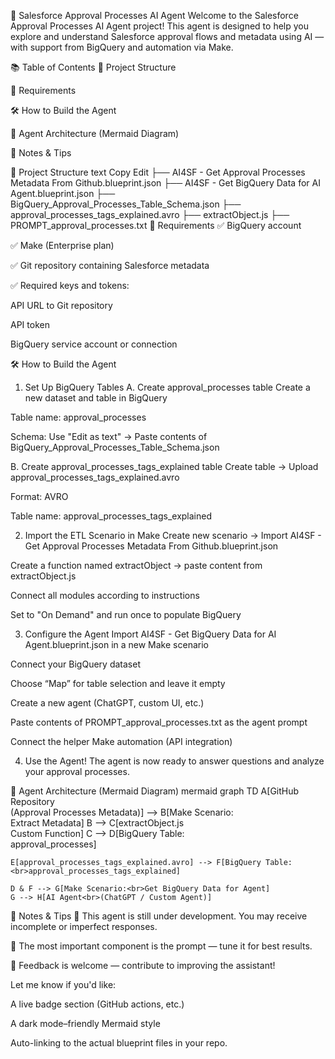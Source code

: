 🤖 Salesforce Approval Processes AI Agent
Welcome to the Salesforce Approval Processes AI Agent project!
This agent is designed to help you explore and understand Salesforce approval flows and metadata using AI — with support from BigQuery and automation via Make.

📚 Table of Contents
📁 Project Structure

🧰 Requirements

🛠 How to Build the Agent

🧠 Agent Architecture (Mermaid Diagram)

📌 Notes & Tips

📁 Project Structure
text
Copy
Edit
├── AI4SF - Get Approval Processes Metadata From Github.blueprint.json
├── AI4SF - Get BigQuery Data for AI Agent.blueprint.json
├── BigQuery_Approval_Processes_Table_Schema.json
├── approval_processes_tags_explained.avro
├── extractObject.js
├── PROMPT_approval_processes.txt
🧰 Requirements
✅ BigQuery account

✅ Make (Enterprise plan)

✅ Git repository containing Salesforce metadata

✅ Required keys and tokens:

API URL to Git repository

API token

BigQuery service account or connection

🛠 How to Build the Agent
1. Set Up BigQuery Tables
A. Create approval_processes table
Create a new dataset and table in BigQuery

Table name: approval_processes

Schema: Use "Edit as text" → Paste contents of BigQuery_Approval_Processes_Table_Schema.json

B. Create approval_processes_tags_explained table
Create table → Upload approval_processes_tags_explained.avro

Format: AVRO

Table name: approval_processes_tags_explained

2. Import the ETL Scenario in Make
Create new scenario → Import AI4SF - Get Approval Processes Metadata From Github.blueprint.json

Create a function named extractObject → paste content from extractObject.js

Connect all modules according to instructions

Set to "On Demand" and run once to populate BigQuery

3. Configure the Agent
Import AI4SF - Get BigQuery Data for AI Agent.blueprint.json in a new Make scenario

Connect your BigQuery dataset

Choose “Map” for table selection and leave it empty

Create a new agent (ChatGPT, custom UI, etc.)

Paste contents of PROMPT_approval_processes.txt as the agent prompt

Connect the helper Make automation (API integration)

4. Use the Agent!
The agent is now ready to answer questions and analyze your approval processes.

🧠 Agent Architecture (Mermaid Diagram)
mermaid
graph TD
    A[GitHub Repository<br>(Approval Processes Metadata)] --> B[Make Scenario:<br>Extract Metadata]
    B --> C[extractObject.js<br>Custom Function]
    C --> D[BigQuery Table:<br>approval_processes]

    E[approval_processes_tags_explained.avro] --> F[BigQuery Table:<br>approval_processes_tags_explained]

    D & F --> G[Make Scenario:<br>Get BigQuery Data for Agent]
    G --> H[AI Agent<br>(ChatGPT / Custom Agent)]
📌 Notes & Tips
🧪 This agent is still under development. You may receive incomplete or imperfect responses.

🧠 The most important component is the prompt — tune it for best results.

💬 Feedback is welcome — contribute to improving the assistant!

Let me know if you'd like:

A live badge section (GitHub actions, etc.)

A dark mode–friendly Mermaid style

Auto-linking to the actual blueprint files in your repo.
